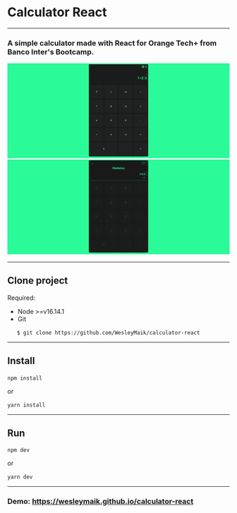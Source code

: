 # Calculator React

---

### A simple calculator made with React for Orange Tech+ from Banco Inter's Bootcamp.

![Default](/assets/default.png)
![History](/assets/history.png)

---

## Clone project

Required:
- Node >=v16.14.1
- Git

```
   $ git clone https://github.com/WesleyMaik/calculator-react
```

---

## Install

```
npm install
```
or
```
yarn install
```

---

## Run

```
npm dev
```
or
```
yarn dev
```

---

### Demo: https://wesleymaik.github.io/calculator-react